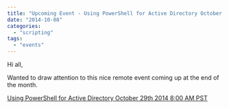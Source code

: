 ```yaml
---
title: "Upcoming Event - Using PowerShell for Active Directory October 29th 2014 8:00 AM PST"
date: "2014-10-08"
categories: 
  - "scripting"
tags: 
  - "events"
---
```


Hi all,

Wanted to draw attention to this nice remote event coming up at the end of the month.

[Using PowerShell for Active Directory October 29th 2014 8:00 AM PST](http://foxdeploy.com/events/ "Using PowerShell for Active Directory October 29th 2014 8:00 AM PST")
